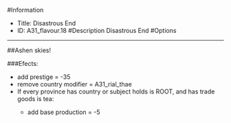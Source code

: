 #Information
 - Title: Disastrous End
 - ID: A31_flavour.18
#Description
Disastrous End
#Options

___
##Ashen skies!

###Efects:<ul><li>add prestige = -35</li><li>remove country modifier = A31_rial_thae</li><li>If every province has country or subject holds is ROOT, and  has trade goods is tea:</li><ul><li>add base production = -5</li></ul></ul>

